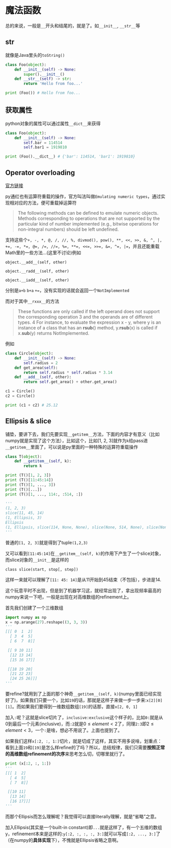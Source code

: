 # 魔法函数

总的来说，一般是`__`开头和结尾的，就是了。如`__init__`, `__str__`等

## str

就像是Java里头的`toString()`

```python
class Foo(object):
    def __init__(self) -> None:
        super().__init__()
    def __str__(self) -> str:
        return 'Hello from foo...'

print (Foo()) # Hello from foo...
```

## 获取属性

python对象的属性可以通过属性`__dict__`来获得

```python
class Foo(object):
    def __init__(self) -> None:
        self.bar = 114514
        self.bar1 = 1919810

print (Foo().__dict__) # {'bar': 114514, 'bar1': 1919810}
```

## Operator overloading

[官方链接](https://docs.python.org/3/reference/datamodel.html#emulating-numeric-types)

py通红也有运算符重载的操作，官方叫法叫做`Emulating numeric types`，通过实现相对应的方法，便可重载掉运算符

> The following methods can be defined to emulate numeric objects. Methods corresponding to operations that are not supported by the particular kind of number implemented (e.g., bitwise operations for non-integral numbers) should be left undefined.

支持这些个`+, -, *, @, /, //, %, divmod(), pow(), **, <<, >>, &, ^, |, +=, -=, *=, @=, /=, //=, %=, **=, <<=, >>=, &=, ^=, |=`，并且还能重载Math里的一些方法...(这里不讨论)例如

`object.__add__(self, other)`

`object.__radd__(self, other)`

`object.__iadd__(self, other)`

分别是`a+b` `b+a` `+=`，没有实现的话就会返回一个`NotImplemented`

而对于其中`__rxxx__`的方法

> These functions are only called if the left operand does not support the corresponding operation 3 and the operands are of different types. 4 For instance, to evaluate the expression x - y, where y is an instance of a class that has an __rsub__() method, y.__rsub__(x) is called if x.__sub__(y) returns NotImplemented.

例如

```python
class Circle(object):
    def __init__(self) -> None:
        self.radius = 2
    def get_area(self):
        return self.radius * self.radius * 3.14
    def __add__(self, other):
        return self.get_area() + other.get_area()

c1 = Circle()
c2 = Circle()

print (c1 + c2) # 25.12
```

## Ellipsis & slice

铺垫，要讲下去，我们先要实现`__getitem__`方法，下面的内容才有意义（比如numpy就是实现了这个方法），比如这个，比如[1, 2, 3]就作为`k`给pass进`__getitem__`里面了，可以说是py里面的一种特殊的运算符重载操作

```python
class T(object):
    def __getitem__(self, k):
        return k

print (T()[1, 2, 3])
print (T()[11:45:14])
print (T()[1, ..., 3])
print (T()[...])
print (T()[1, ..., 114:, :514, :])

'''
(1, 2, 3)
slice(11, 45, 14)
(1, Ellipsis, 3)
Ellipsis
(1, Ellipsis, slice(114, None, None), slice(None, 514, None), slice(None, None, None))
'''
```

普通的`[1, 2, 3]`就是得到了tuple`(1,2,3)`

又可以看到`[11:45:14]`在`__getitem__(self, k)`的作用下产生了一个slice对象，而slice对象的`__init__`是这样的

`class slice(start, stop[, step])`

这样一来就可以理解了`[11: 45: 14]`是从11开始到45结束（不包括），步进是14.

这个玩意平时不出现，但是到了机器学习这，就经常出现了，拿出现频率最高的numpy来说一下吧，一般是出现在对高维数组的refinement上。

首先我们创建了一个三维数组

```python
import numpy as np
x = np.arange(27).reshape((3, 3, 3))
'''
[[[ 0  1  2]
  [ 3  4  5]
  [ 6  7  8]]

 [[ 9 10 11]
  [12 13 14]
  [15 16 17]]

 [[18 19 20]
  [21 22 23]
  [24 25 26]]]
'''
```

要refine?就用到了上面的那个神奇`__getitem__(self, k)`(numpy里面已经实现好了)，如果我们只要一个，比如`19`的话，那就是这样子来做一步一步来:`x[2][0][1]`。而如果我们要得到一维数组数组`[19]`的话那，直接`x[2, 0, 1]`

加入`:`呢？这就是slice切片了，`inclusive:exclusive`这个样子的，比如`0:`就是从0到最后一个元素(inclusive)，而`:2`就是$0\leq element < 2$了，同理`2:3`即$2\leq element < 3$，一个`:`是啥，想必不用说了。上面也提到了。

如果我们这样`x[:2, :, 1:]`切片，就是切成了这样，其实不用多说啥，划重点：看到上面`19`和`[19]`是怎么样refine的了吗？所以，总结规律，我们只需要**按照正常的高维数组refinement的次序**来思考怎么切，切哪里就行了。

```python
print (x[:2, :, 1:])
'''
[[[ 1  2]
  [ 4  5] 
  [ 7  8]]

 [[10 11]
  [13 14]
  [16 17]]]
'''
```

而那个Ellipsis而怎么理解呢？我觉得可以直接literally理解，就是“省略”之意。

加入Ellipsis(其实是一个built-in constant)即`...`就是这样了，有一个五维的数组y，refinement本来是这样的:`y[:2, :, :, :, 3:]`就可以写成`[:2, ..., 3:]`了（在numpy的**具体实现**下），不愧就是Ellipsis省略之意啊。